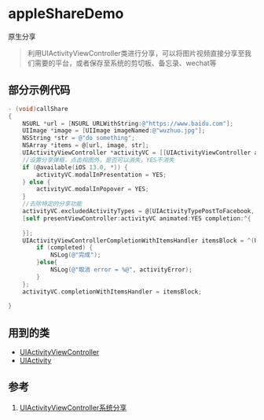 # appleShareDemo
原生分享

> 利用UIActivityViewController类进行分享，可以将图片视频直接分享至我们需要的平台，或者保存至系统的剪切板、备忘录、wechat等

## 部分示例代码

```Objective-C
- (void)callShare
{
    NSURL *url = [NSURL URLWithString:@"https://www.baidu.com"];
    UIImage *image = [UIImage imageNamed:@"wuzhuo.jpg"];
    NSString *str = @"do something";
    NSArray *items = @[url, image, str];
    UIActivityViewController *activityVC = [[UIActivityViewController alloc] initWithActivityItems:items applicationActivities:nil];
    //设置分享弹框，点击视图外，是否可以消失，YES不消失
    if (@available(iOS 13.0, *)) {
        activityVC.modalInPresentation = YES;
    } else {
        activityVC.modalInPopover = YES;
    }
    //去除特定的分享功能
    activityVC.excludedActivityTypes = @[UIActivityTypePostToFacebook, UIActivityTypePostToTwitter, UIActivityTypePostToWeibo];
    [self presentViewController:activityVC animated:YES completion:^{
            
    }];
    UIActivityViewControllerCompletionWithItemsHandler itemsBlock = ^(UIActivityType __nullable activityType, BOOL completed, NSArray * __nullable returnedItems, NSError * __nullable activityError){
        if (completed) {
            NSLog(@"完成");
        }else{
            NSLog(@"取消 error = %@", activityError);
        }
    };
    activityVC.completionWithItemsHandler = itemsBlock;
    
}
```

## 用到的类

* [UIActivityViewController](https://developer.apple.com/documentation/uikit/uiactivityviewcontroller?language=objc)
* [UIActivity](https://developer.apple.com/documentation/uikit/uiactivity?language=objc)

## 参考

1. [UIActivityViewController系统分享](https://www.jianshu.com/p/f988fee55d85)

